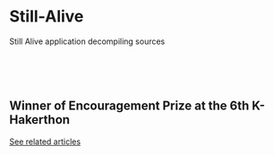 # Still-Alive
Still Alive application decompiling sources

<br>
<br>
<br>

## Winner of Encouragement Prize at the 6th K-Hakerthon

[See related articles](http://www.newsis.com/view/?id=NISX20181108_0000467462&cID=10808&pID=10800)
